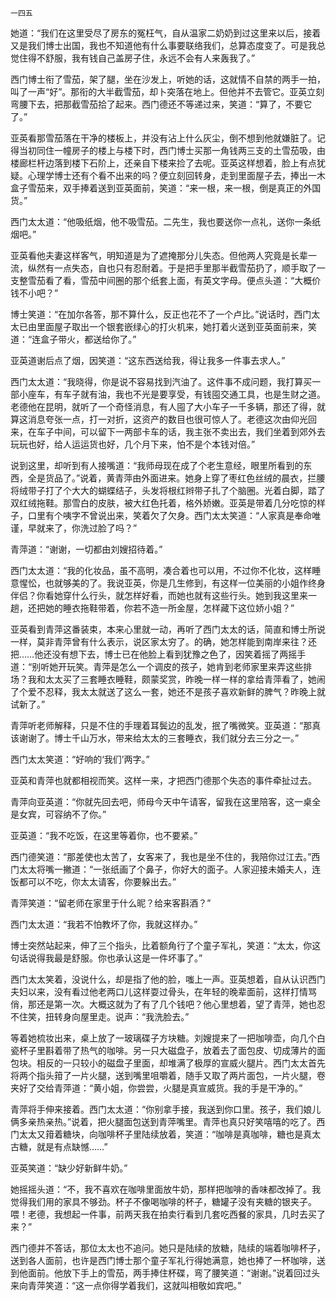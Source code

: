     一四五 

   她道：“我们在这里受尽了房东的冤枉气，自从温家二奶奶到过这里来以后，接着又是我们博士出国，我也不知道他有什么事要联络我们，总算态度变了。可是我总觉住得不舒服，我有钱自己盖房子住，永远不会有人来轰我了。”

   西门博士衔了雪茄，架了腿，坐在沙发上，听她的话，这就情不自禁的两手一拍，叫了一声“好”。那衔的大半截雪茄，却卜突落在地上。但他并不去管它。亚英立刻弯腰下去，把那截雪茄拾了起来。西门德还不等递过来，笑道：“算了，不要它了。”

   亚英看那雪茄落在干净的楼板上，并没有沾上什么灰尘，倒不想到他就嫌脏了。记得当初同住一幢房子的楼上与楼下时，西门博士买那一角钱两三支的土雪茄吸，由楼廊栏杆边落到楼下石阶上，还亲自下楼来捡了去呢。亚英这样想着，脸上有点犹疑。心理学博士还有个看不出来的吗？便立刻回转身，走到里面屋子去，捧出一木盒子雪茄来，双手捧着送到亚英面前，笑道：“来一根，来一根，倒是真正的外国货。”

   西门太太道：“他吸纸烟，他不吸雪茄。二先生，我也要送你一点礼，送你一条纸烟吧。”

   亚英看他夫妻这样客气，明知道是为了遮掩那分儿失态。但他两人究竟是长辈一流，纵然有一点失态，自也只有忍耐着。于是把手里那半截雪茄扔了，顺手取了一支整雪茄看了看，雪茄中间圈的那个纸套上面，有英文字母。便点头道：“大概价钱不小吧？”

   博士笑道：“在加尔各答，那不算什么，反正也花不了一个卢比。”说话时，西门太太已由里面屋子取出一个银套嵌绿心的打火机来，她打着火送到亚英面前来，笑道：“连盒子带火，都送给你了。”

   亚英道谢后点了烟，因笑道：“这东西送给我，得让我多一件事去求人。”

   西门太太道：“我晓得，你是说不容易找到汽油了。这件事不成问题，我打算买一部小座车，有车子就有油，我也不光是要享受，有钱囤交通工具，也是生财之道。老德他在昆明，就听了一个奇怪消息，有人囤了大小车子一千多辆，那还了得，就算这消息夸张一点，打一对折，这资产的数目也很可惊人了。老德这次由仰光回来，在车子中间，可以留下一两部卡车的话，我主张不卖出去，我们坐着到郊外去玩玩也好，给人运运货也好，几个月下来，怕不是个本钱对倍。”

   说到这里，却听到有人接嘴道：“我师母现在成了个老生意经，眼里所看到的东西，全是货品了。”说着，黄青萍由外面进来。她身上穿了枣红色丝绒的晨衣，拦腰将绒带子打了个大大的蝴蝶结子，头发将根红辫带子扎了个脑圈。光着白脚，踏了双红绒拖鞋。那雪白的皮肤，被大红色托着，格外娇嫩。亚英是带着几分吃惊的样子，口里有个咦字不曾说出来，笑着欠了欠身。西门太太笑道：“人家真是奉命唯谨，早就来了，你洗过脸了吗？”

   青萍道：“谢谢，一切都由刘嫂招待着。”

   西门太太道：“我的化妆品，虽不高明，凑合着也可以用，不过你不化妆，这样睡意惺忪，也就够美的了。我说亚英，你是几生修到，有这样一位美丽的小姐作终身伴侣？你看她穿什么行头，就怎样好看，而她也就有这些行头。她到我这里来一趟，还把她的睡衣拖鞋带着，你若不造一所金屋，怎样藏下这位娇小姐？”

   亚英看到青萍这番装束，本来心里就一动，再听了西门太太的话，简直和博士所说一样，莫非青萍曾有什么表示，说区家太穷了。的确，她怎样能到南岸来往？还把……他还没有想下去，博士已在他脸上看到犹豫之色了，因笑着摇了两摇手道：“别听她开玩笑。青萍是怎么一个调皮的孩子，她肯到老师家里来弄这些排场？我和太太买了三套睡衣睡鞋，颇蒙奖赏，昨晚一样一样的拿给青萍看了，她闹了个爱不忍释，我太太就送了这么一套，她还不是孩子喜欢新鲜的脾气？昨晚上就试新了。”

   青萍听老师解释，只是不住的手理着耳鬓边的乱发，抿了嘴微笑。亚英道：“那真该谢谢了。博士千山万水，带来给太太的三套睡衣，我们就分去三分之一。”

   西门太太笑道：“好响的‘我们’两字。”

   亚英和青萍也就都相视而笑。这样一来，才把西门德那个失态的事件牵扯过去。

   青萍向亚英道：“你就先回去吧，师母今天中午请客，留我在这里陪客，这一桌全是女宾，可容纳不了你。”

   亚英道：“我不吃饭，在这里等着你，也不要紧。”

   西门德笑道：“那差使也太苦了，女客来了，我也是坐不住的，我陪你过江去。”西门太太将嘴一撇道：“一张纸画了个鼻子，你好大的面子。人家迎接未婚夫人，连饭都可以不吃，你太太请客，你要躲出去。”

   青萍笑道：“留老师在家里于什么昵？给来客斟酒？”

   西门太太道：“我若不怕教坏了你，我就这样办。”

   博士突然站起来，伸了三个指头，比着额角行了个童子军礼，笑道：“太太，你这句话说得我最是舒服。你也承认这是一件坏事了。”

   西门太太笑着，没说什么，却是指了他的脸，嗤上一声。亚英想着，自从认识西门夫妇以来，没有看过他老两口儿这样耍过骨头，在年轻的晚辈面前，这样打情骂俏，那还是第一次。大概这就为了有了几个钱吧？他心里想着，望了青萍，她也忍不住笑，扭转身向屋里走。说声：“我洗脸去。”

   等着她梳妆出来，桌上放了一玻璃碟子方块糖。刘嫂提来了一把咖啡壶，向几个白瓷杯子里斟着带了热气的咖啡。另一只大磁盘子，放着去了面包皮、切成薄片的面包块。相反的一只较小的磁盘子里面，却堆满了极厚的宣威火腿片。西门太太首先将两个指头箝了一片火腿，送到嘴里咀嚼着，随手又取了两片面包，一片火腿，卷夹好了交给青萍道：“黄小姐，你尝尝，火腿是真宣威货。我的手是干净的。”

   青萍将手伸来接着。西门太太道：“你别拿手接，我送到你口里。孩子，我们娘儿俩多亲热亲热。”说着，把火腿面包送到青萍嘴里。青萍也真只好笑嘻嘻的吃了。西门太太又箝着糖块，向咖啡杯子里陆续放着，笑道：“咖啡是真咖啡，糖也是真太古糖，就是有点缺憾……”

   亚英笑道：“缺少好新鲜牛奶。”

   她摇摇头道：“不，我不喜欢在咖啡里面放牛奶，那样把咖啡的香味都改掉了。我觉得我们用的家具不够劲。杯子不像喝咖啡的杯子，糖罐子没有夹糖的银夹子。喂！老德，我想起一件事，前两天我在拍卖行看到几套吃西餐的家具，几时去买了来？”

   西门德并不答话，那位太太也不追问。她只是陆续的放糖，陆续的端着咖啡杯子，送到各人面前，也许是西门博士那个童子军礼行得她满意，她也捧了一杯咖啡，送到他面前。他放下手上的雪茄，两手捧住杯碟，弯了腰笑道：“谢谢。”说着回过头来向青萍笑道：“这一点你得学着我们，这就叫相敬如宾吧。”

